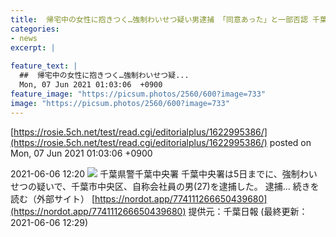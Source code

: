 ```yaml
---
title:  帰宅中の女性に抱きつく…強制わいせつ疑い男逮捕 「同意あった」と一部否認 千葉中央署  
categories:
- news
excerpt: |
  
feature_text: |
  ##  帰宅中の女性に抱きつく…強制わいせつ疑...
  Mon, 07 Jun 2021 01:03:06  +0900
feature_image: "https://picsum.photos/2560/600?image=733"
image: "https://picsum.photos/2560/600?image=733"
---
```


[https://rosie.5ch.net/test/read.cgi/editorialplus/1622995386/](https://rosie.5ch.net/test/read.cgi/editorialplus/1622995386/)
posted on Mon, 07 Jun 2021 01:03:06  +0900

<!--more-->

2021-06-06 12:20 ![](https://contents.oricon.co.jp/upimg/article/3/1537/1537954/detail/img400/9f79a0bc8bea92b50c5b5693ec1ed131324abdcf46c6a2c65c9149fe8498be0e.jpg) 千葉県警千葉中央署 千葉中央署は5日までに、強制わいせつの疑いで、千葉市中央区、自称会社員の男(27)を逮捕した。 逮捕... 続きを読む（外部サイト） [https://nordot.app/774111266650439680](https://nordot.app/774111266650439680) 提供元：千葉日報 (最終更新：2021-06-06 12:29)
